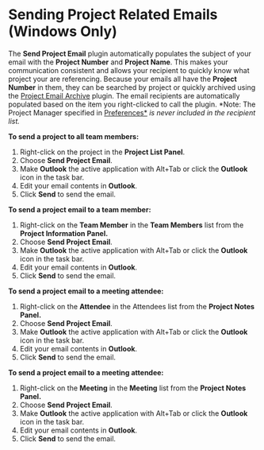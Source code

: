 # Sending Project Related Emails (Windows Only)

The **Send Project Email** plugin automatically populates the subject of your email with the **Project Number** and **Project Name**. This makes your communication consistent and allows your recipient to quickly know what project your are referencing. Because your emails all have the **Project Number** in them, they can be searched by project or quickly archived using the [Project Email Archive](<ProjectEmailArchive.md>) plugin. The email recipients are automatically populated based on the item you right-clicked to call the plugin. *Note: The Project Manager specified in [Preferences*](<../InterfaceOverview/Preferences.md>) *is never included in the recipient list.*

**To send a project to all team members:**

1. Right-click on the project in the **Project List Panel**.
2. Choose **Send Project Email**.
3. Make **Outlook** the active application with Alt+Tab or click the **Outlook** icon in the task bar.
4. Edit your email contents in **Outlook**.
5. Click **Send** to send the email.

**To send a project email to a team member:**

1. Right-click on the **Team Member** in the **Team Members** list from the **Project Information Panel.**
2. Choose **Send Project Email**.
3. Make **Outlook** the active application with Alt+Tab or click the **Outlook** icon in the task bar.
4. Edit your email contents in **Outlook**.
5. Click **Send** to send the email.

**To send a project email to a meeting attendee:**

1. Right-click on the **Attendee** in the Attendees list from the **Project Notes Panel.**
2. Choose **Send Project Email**.
3. Make **Outlook** the active application with Alt+Tab or click the **Outlook** icon in the task bar.
4. Edit your email contents in **Outlook**.
5. Click **Send** to send the email.

**To send a project email to a meeting attendee:**

1. Right-click on the **Meeting** in the **Meeting** list from the **Project Notes Panel.**
2. Choose **Send Project Email**.
3. Make **Outlook** the active application with Alt+Tab or click the **Outlook** icon in the task bar.
4. Edit your email contents in **Outlook**.
5. Click **Send** to send the email.